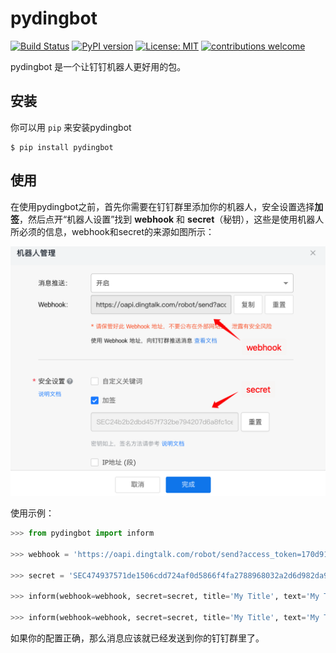 # pydingbot
[![Build Status](https://app.travis-ci.com/Clarmy/pydingbot.svg?branch=main)](https://app.travis-ci.com/github/Clarmy/pydingbot)
[![PyPI version](https://badge.fury.io/py/pydingbot.svg)](https://badge.fury.io/py/pydingbot)
[![License: MIT](https://img.shields.io/badge/License-MIT-blue.svg)](https://opensource.org/licenses/MIT)
[![contributions welcome](https://img.shields.io/badge/contributions-welcome-brightgreen.svg?style=flat)](https://github.com/Clarmy/pydingbot/issues)

pydingbot 是一个让钉钉机器人更好用的包。

## 安装
你可以用 `pip` 来安装pydingbot
```shell
$ pip install pydingbot
```

## 使用

在使用pydingbot之前，首先你需要在钉钉群里添加你的机器人，安全设置选择**加签**，然后点开“机器人设置”找到 **webhook** 和 **secret**（秘钥），这些是使用机器人所必须的信息，webhook和secret的来源如图所示：   

![config](docs/static/config.png)   

使用示例：

```python
>>> from pydingbot import inform

>>> webhook = 'https://oapi.dingtalk.com/robot/send?access_token=170d919d864e90502b48603ecbcd7646701bd66cc590f495bac1b7c5049e171e'

>>> secret = 'SEC474937571de1506cdd724af0d5866f4fa2788968032a2d6d982da988bea4e5de'

>>> inform(webhook=webhook, secret=secret, title='My Title', text='My Text')

>>> inform(webhook=webhook, secret=secret, title='My Title', text='My Text', at_mobiles['158xxxx2009'], at_all=True)
```
如果你的配置正确，那么消息应该就已经发送到你的钉钉群里了。 